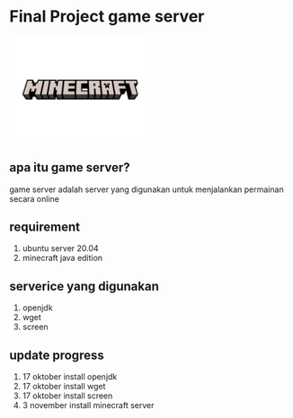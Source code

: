 # Final Project game server

<img src="img/README/logo.png" width=50% height=50%>

## apa itu game server?
game server adalah server yang digunakan untuk menjalankan permainan secara online

## requirement
1. ubuntu server 20.04
2. minecraft java edition

## serverice yang digunakan
1. openjdk
2. wget
3. screen

## update progress
1. 17 oktober install openjdk
2. 17 oktober install wget
3. 17 oktober install screen
4. 3 november install minecraft server
